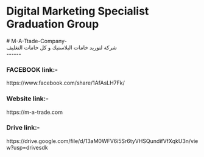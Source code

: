 <h1>Digital Marketing Specialist Graduation Group</h1>
# M-A-Ttade-Company- <br>
شركة لتوريد خامات البلاستيك و كل خامات التغليف <br>
------
<h3>FACEBOOK link:-</h3>
https://www.facebook.com/share/1AfAsLH7Fk/ <br>
<h3>Website link:-</h3> https://m-a-trade.com
<h3> Drive link:- </h3>https://drive.google.com/file/d/13aM0WFV6i5Sr6tyVHSQundifVfXqkU3n/view?usp=drivesdk
